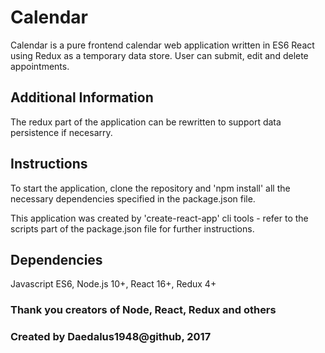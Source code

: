# Calendar

Calendar is a pure frontend calendar web application written in ES6 React
using Redux as a temporary data store. User can submit, edit and delete appointments.


## Additional Information

The redux part of the application can be rewritten to support data persistence if necesarry.

## Instructions

To start the application, clone the repository and 'npm install' 
all the necessary dependencies specified in the package.json file.

This application was created by 'create-react-app' cli tools - 
refer to the scripts part of the package.json file for further instructions.

## Dependencies

Javascript ES6, Node.js 10+, React 16+, Redux 4+

### Thank you creators of Node, React, Redux and others 
### Created by Daedalus1948@github, 2017

